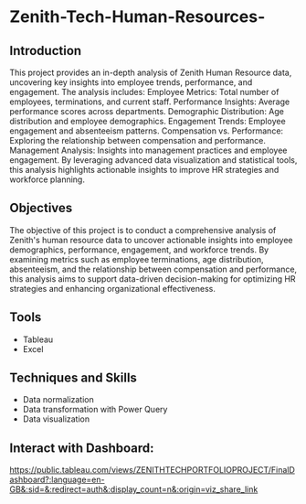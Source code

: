 # Zenith-Tech-Human-Resources-

## Introduction
This project provides an in-depth analysis of Zenith Human Resource data, uncovering key insights into employee trends, performance, and engagement. The analysis includes:
Employee Metrics: Total number of employees, terminations, and current staff.
Performance Insights: Average performance scores across departments.
Demographic Distribution: Age distribution and employee demographics.
Engagement Trends: Employee engagement and absenteeism patterns.
Compensation vs. Performance: Exploring the relationship between compensation and performance.
Management Analysis: Insights into management practices and employee engagement.
By leveraging advanced data visualization and statistical tools, this analysis highlights actionable insights to improve HR strategies and workforce planning.
## Objectives
The objective of this project is to conduct a comprehensive analysis of Zenith's human resource data to uncover actionable insights into employee demographics, performance, engagement, and workforce trends. By examining metrics such as employee terminations, age distribution, absenteeism, and the relationship between compensation and performance, this analysis aims to support data-driven decision-making for optimizing HR strategies and enhancing organizational effectiveness.
## Tools
- Tableau
- Excel
## Techniques and Skills
- Data normalization
- Data transformation with Power Query
- Data visualization
## Interact with Dashboard: 
https://public.tableau.com/views/ZENITHTECHPORTFOLIOPROJECT/FinalDashboard?:language=en-GB&:sid=&:redirect=auth&:display_count=n&:origin=viz_share_link
 

  





